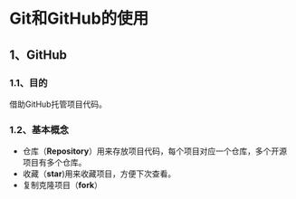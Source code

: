 # Git和GitHub的使用
## 1、GitHub

### 1.1、目的

  借助GitHub托管项目代码。

### 1.2、基本概念

* 仓库（**Repository**）用来存放项目代码，每个项目对应一个仓库，多个开源项目有多个仓库。
* 收藏（**star**)用来收藏项目，方便下次查看。
* 复制克隆项目（**fork**）



